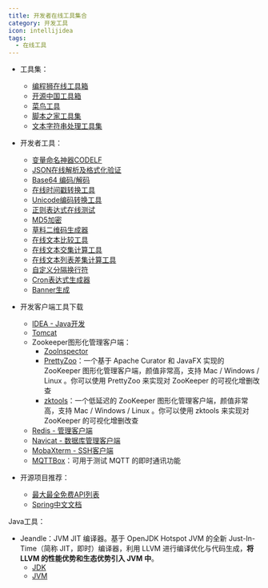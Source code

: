 ```yaml
---
title: 开发者在线工具集合
category: 开发工具
icon: intellijidea
tags:
  - 在线工具
---
```


- 工具集：
    - [编程狮在线工具箱](https://123.w3cschool.cn/webtools)
    - [开源中国工具箱](https://tool.oschina.net/)
    - [菜鸟工具](https://www.jyshare.com/)
    - [脚本之家工具集](https://tools.jb51.net/)
    - [文本字符串处理工具集](http://gv99.com/index.html)

- 开发者工具：
    - [变量命名神器CODELF](https://unbug.github.io/codelf/)
    - [JSON在线解析及格式化验证](https://www.json.cn/)
    - [Base64 编码/解码](https://www.jyshare.com/front-end/693/)
    - [在线时间戳转换工具](https://www.beijing-time.org/shijianchuo/)
    - [Unicode编码转换工具](https://www.fulimama.com/unicode/)
    - [正则表达式在线测试](https://www.sojson.com/regex/)
    - [MD5加密](https://www.toolkk.com/tools/md5-encrypt)
    - [草料二维码生成器](https://cli.im/)
    - [在线文本比较工具](https://tools.wujingquan.com/textdiff/)
    - [在线文本交集计算工具](https://tool56.com/txt-intersection/)
    - [在线文本列表差集计算工具](https://tooltt.com/chaji/)
    - [自定义分隔换行符](https://www.huatools.com/my-split/)
    - [Cron表达式生成器](http://cron.qqe2.com/)
    - [Banner生成](https://patorjk.com/software/taag/#p=display&f=Graffiti&t=Seven%0A)



- 开发客户端工具下载
  - [IDEA - Java开发](https://www.jetbrains.com.cn/idea/)
  - [Tomcat](https://downloads.apache.org/tomcat/)
  - Zookeeper图形化管理客户端：
    - [ZooInspector](https://issues.apache.org/jira/secure/attachment/12436620/ZooInspector.zip)
    - [PrettyZoo](https://github.com/vran-dev/PrettyZoo)：一个基于 Apache Curator 和 JavaFX 实现的 ZooKeeper 图形化管理客户端，颜值非常高，支持 Mac / Windows / Linux 。你可以使用 PrettyZoo 来实现对 ZooKeeper 的可视化增删改查
    - [zktools](https://zktools.readthedocs.io/en/latest/#installing)：一个低延迟的 ZooKeeper 图形化管理客户端，颜值非常高，支持 Mac / Windows / Linux 。你可以使用 zktools 来实现对 ZooKeeper 的可视化增删改查
  - [Redis - 管理客户端](https://www.seven97.top/tools/redis-managertools.html)
  - [Navicat - 数据库管理客户端](https://www.navicat.com.cn/download/navicat-premium)
  - [MobaXterm - SSH客户端](https://mobaxterm.mobatek.net/)
  - [MQTTBox](http://workswithweb.com/mqttbox.html)：可用于测试 MQTT 的即时通讯功能


- 开源项目推荐：
	- [最大最全免费API列表](https://github.com/public-apis/public-apis)
	- [Spring中文文档](https://www.spring-doc.cn/)


Java工具：
- Jeandle：JVM JIT 编译器。基于 OpenJDK Hotspot JVM 的全新 Just-In-Time（简称 JIT，即时）编译器，利用 LLVM 进行编译优化与代码生成，**将 LLVM 的性能优势和生态优势引入 JVM 中**。
	- [JDK](https://github.com/jeandle/jeandle-jdk)
	- [JVM](https://github.com/jeandle/jeandle-llvm)

